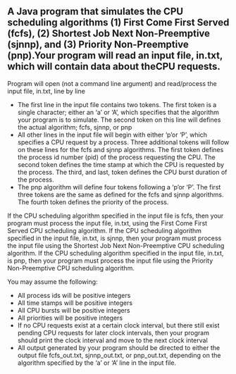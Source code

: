 ## A Java program that simulates the CPU scheduling algorithms (1) First Come First Served (fcfs), (2) Shortest Job Next Non-Preemptive (sjnnp), and (3) Priority Non-Preemptive (pnp).Your program will read an input file, in.txt, which will contain data about theCPU requests. 

Program will open (not a command line argument) and read/process the input file, in.txt, line by line
* The first line in the input file contains two tokens. The first token is a single
character; either an ‘a’ or ‘A’, which specifies that the algorithm your
program is to simulate. The second token on this line will defines the actual
algorithm; fcfs, sjnnp, or pnp
* All other lines in the input file will begin with either ‘p’or ‘P’, which
specifies a CPU request by a process. Three additional tokens will follow on
these lines for the fcfs and sjnnp algorithms. The first token defines the
process id number (pid) of the process requesting the CPU. The second token defines the time stamp at which the CPU is requested by the process. The
third, and last, token defines the CPU burst duration of the process.
* The pnp algorithm will define four tokens following a ‘p’or ‘P’. The first
three tokens are the same as defined for the fcfs and sjnnp algorithms.
The fourth token defines the priority of the process.

If the CPU scheduling algorithm specified in the input file is fcfs, then your
program must process the input file, in.txt, using the First Come First Served CPU
scheduling algorithm. If the CPU scheduling algorithm specified in the input file,
in.txt, is sjnnp, then your program must process the input file using the Shortest
Job Next Non-Preemptive CPU scheduling algorithm. If the CPU scheduling
algorithm specified in the input file, in.txt, is pnp, then your program must
process the input file using the Priority Non-Preemptive CPU scheduling algorithm.

You may assume the following:
* All process ids will be positive integers
* All time stamps will be positive integers
* All CPU bursts will be positive integers
* All priorities will be positive integers
* If no CPU requests exist at a certain clock interval, but there still exist
pending CPU requests for later clock intervals, then your program should print
the clock interval and move to the next clock interval
* All output generated by your program should be directed to either the output
file fcfs_out.txt, sjnnp_out.txt, or pnp_out.txt, depending
on the algorithm specified by the ‘a’ or ‘A’ line in the input file.
